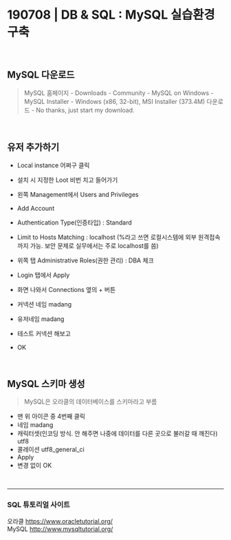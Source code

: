 # 190708 | DB & SQL : MySQL 실습환경 구축

&nbsp;

## MySQL 다운로드

> MySQL 홈페이지 - Downloads - Community - MySQL on Windows - MySQL Installer - Windows (x86, 32-bit), MSI Installer (373.4M) 다운로드 - No thanks, just start my download.

&nbsp;

## 유저 추가하기

- Local instance 어쩌구 클릭
- 설치 시 지정한 Loot 비번 치고 들어가기

- 왼쪽 Management에서 Users and Privileges
- Add Account
- Authentication Type(인증타입) : Standard 
- Limit to Hosts Matching : localhost 
  (%라고 쓰면 로컬시스템에 외부 원격접속까지 가능. 보안 문제로 실무에서는 주로 localhost를 씀)
- 위쪽 탭 Administrative Roles(권한 관리) : DBA 체크
- Login 탭에서 Apply

- 화면 나와서 Connections 옆의 + 버튼
- 커넥션 네임 madang
- 유저네임 madang
- 테스트 커넥션 해보고
- OK


&nbsp;


## MySQL 스키마 생성
> MySQL은 오라클의 데이터베이스를 스키마라고 부름

- 맨 위 아이콘 중 4번째 클릭
- 네임 madang
- 캐릭터셋(인코딩 방식. 안 해주면 나중에 데이터를 다른 곳으로 불러갈 때 깨진다) utf8
- 콜레이션 utf8_general_ci
- Apply
- 변경 없이 OK


&nbsp;


***
### SQL 튜토리얼 사이트

오라클 https://www.oracletutorial.org/ <br>
MySQL http://www.mysqltutorial.org/
